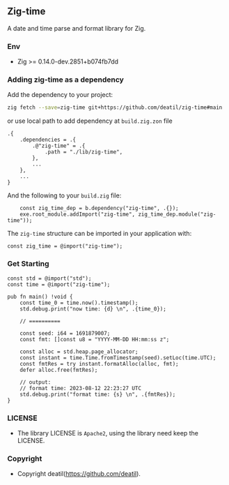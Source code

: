 ## Zig-time 

A date and time parse and format library for Zig.


### Env

 - Zig >= 0.14.0-dev.2851+b074fb7dd


### Adding zig-time as a dependency

Add the dependency to your project:

```sh
zig fetch --save=zig-time git+https://github.com/deatil/zig-time#main
```

or use local path to add dependency at `build.zig.zon` file

```zig
.{
    .dependencies = .{
        .@"zig-time" = .{
            .path = "./lib/zig-time",
        },
        ...
    },
    ...
}
```

And the following to your `build.zig` file:

```zig
    const zig_time_dep = b.dependency("zig-time", .{});
    exe.root_module.addImport("zig-time", zig_time_dep.module("zig-time"));
```

The `zig-time` structure can be imported in your application with:

```zig
const zig_time = @import("zig-time");
```


### Get Starting

~~~zig
const std = @import("std");
const time = @import("zig-time");

pub fn main() !void {
    const time_0 = time.now().timestamp();
    std.debug.print("now time: {d} \n", .{time_0});
    
    // ==========
    
    const seed: i64 = 1691879007;
    const fmt: []const u8 = "YYYY-MM-DD HH:mm:ss z";
    
    const alloc = std.heap.page_allocator;
    const instant = time.Time.fromTimestamp(seed).setLoc(time.UTC);
    const fmtRes = try instant.formatAlloc(alloc, fmt);
    defer alloc.free(fmtRes);
    
    // output: 
    // format time: 2023-08-12 22:23:27 UTC
    std.debug.print("format time: {s} \n", .{fmtRes});
}
~~~


### LICENSE

*  The library LICENSE is `Apache2`, using the library need keep the LICENSE.


### Copyright

*  Copyright deatil(https://github.com/deatil).
